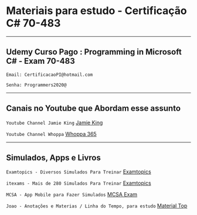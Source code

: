 # Materiais para estudo - Certificação C# 70-483

***

## Udemy Curso Pago : Programming in Microsoft C# - Exam 70-483

`Email: CertificacaoPI@hotmail.com`

`Senha: Programmers2020@`

***

## Canais no Youtube que Abordam esse assunto

`Youtube Channel Jamie King`
[Jamie King](https://www.youtube.com/user/1kingja/playlists?view=50&shelf_id=5&sort=dd)

`Youtube Channel Whoppa`
[Whoppa 365](https://www.youtube.com/playlist?list=PLRYIHqL8PGR_899s8UjdZ3qHASwbzvclb)

***

## Simulados, Apps e Livros

`Examtopics - Diversos Simulados Para Treinar`
[Examtopics](https://www.examtopics.com/exams/microsoft/70-483/)


`itexams - Mais de 280 Simulados Para Treinar`
[Examtopics](https://www.itexams.com/info/70-483)


`MCSA - App Mobile para Fazer Simulados`
[MCSA Exam](https://play.google.com/store/apps/details?id=com.acesoft.ITCertifications.Microsoft.C70_483&hl=pt_BR)


`Joao - Anotações e Materias / Linha do Tempo, para estudo`
[Material Top](https://joaoretamero.com.br/anotacoes-70-483/)
